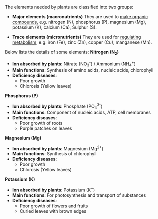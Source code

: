 The elements needed by plants are classified into two groups:
- **Major elements (macronutrients)**
  They are used to <u>make organic compounds</u>, e.g. nitrogen (N), phosphorus (P), magnesium (Mg), potassium (K), calcium (Ca), Sulphur (S).

- **Trace elements (micronutrients)**
  They are used for <u>regulating metabolism</u>, e.g. iron (Fe), zinc (Zn), copper (Cu), manganese (Mn).

Below lists the details of some elements:
**Nitrogen (N<sub>2</sub>)**
- **Ion absorbed by plants**: Nitrate (NO<sub>3</sub><sup>-</sup>) / Ammonium (NH<sub>4</sub><sup>+</sup>)
- **Main functions**: Synthesis of amino acids, nucleic acids, chlorophyll
- **Deficiency diseases**:
	- Poor growth
	- Chlorosis (Yellow leaves)

**Phosphorus (P)**
- **Ion absorbed by plants**: Phosphate (PO<sub>4</sub><sup>3-</sup>)
- **Main functions**: Component of nucleic acids, ATP, cell membranes
- **Deficiency diseases**:
	- Poor growth of roots
	- Purple patches on leaves

 **Magnesium (Mg)**
 - **Ion absorbed by plants**: Magnesium (Mg<sup>2+</sup>)
 - **Main functions**: Synthesis of chlorophyll
 - **Deficiency diseases**:
	 - Poor growth
	 - Chlorosis (Yellow leaves)

**Potassium (K)**
- **Ion absorbed by plants**: Potassium (K<sup>+</sup>)
- **Main functions**: For photosynthesis and transport of substances
- **Deficiency diseases**:
	- Poor growth of flowers and fruits
	- Curled leaves with brown edges
